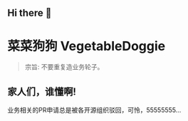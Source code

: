 ## Hi there 👋

<!--

**Here are some ideas to get you started:**

🙋‍♀️ A short introduction - what is your organization all about?
🌈 Contribution guidelines - how can the community get involved?
👩‍💻 Useful resources - where can the community find your docs? Is there anything else the community should know?
🍿 Fun facts - what does your team eat for breakfast?
🧙 Remember, you can do mighty things with the power of [Markdown](https://docs.github.com/github/writing-on-github/getting-started-with-writing-and-formatting-on-github/basic-writing-and-formatting-syntax)
-->

# 菜菜狗狗 VegetableDoggie

> 宗旨: 不要重复造业务轮子。

## 家人们，谁懂啊!

业务相关的PR申请总是被各开源组织驳回，可怜，55555555... 
